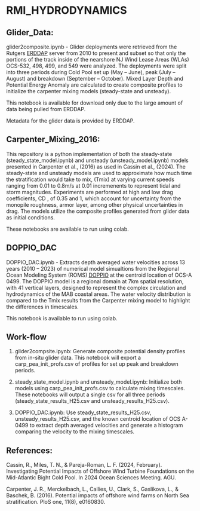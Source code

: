 # RMI_HYDRODYNAMICS

## Glider_Data:

glider2composite.ipynb - Glider deployments were retrieved from the Rutgers [ERDDAP](http://slocum-data.marine.rutgers.edu//erddap) server from 2010 to present and subset so that only the portions of the track inside of the nearshore NJ Wind Lease Areas (WLAs) OCS-532, 498, 499, and 549 were analyzed. The deployments were split into three periods during Cold Pool set up (May – June), peak (July – August) and breakdown (September – October). Mixed Layer Depth and Potential Energy Anomaly are calculated to create composite profiles to initialize the carpenter mixing models (steady-state and unsteady). 

This notebook is available for download only due to the large amount of data being pulled from ERDDAP. 

Metadata for the glider data is provided by ERDDAP.

## Carpenter_Mixing_2016:

This repository is a python implementation of both the steady-state (steady_state_model.ipynb) and unsteady (unsteady_model.ipynb) models presented in Carpenter et al., (2016) as used in Cassin et al., (2024).  The steady-state and unsteady models are used to approximate how much time the stratification would take to mix, (Tmix) at varying current speeds ranging from 0.01 to 0.8m/s at 0.01 incremenents to represent tidal and storm magnitudes. Experiments are performed at high and low drag coefficients, CD ,  of 0.35 and 1, which account for uncertainty from the monopile roughness, armor layer, among other physical uncertainties in drag. The models utilize the composite profiles generated from glider data as initial conditions.

These notebooks are available to run using colab.

## DOPPIO_DAC

DOPPIO_DAC.ipynb - Extracts depth averaged water velocities across 13 years (2010 – 2023) of numerical model simualtions from the Regional Ocean Modeling System (ROMS) [DOPPIO](https://tds.marine.rutgers.edu/thredds/catalog/catalog.html) at the centroid location of OCS-A 0499. The DOPPIO model is a regional domain at 7km spatial resolution, with 41 vertical layers, designed to represent the complex circulation and hydrodynamics of the MAB coastal areas. The water velocity distribution is compared to the Tmix results from the Carpenter mixing model to highlight the differences in timescales.

This notebook is available to run using colab.

## Work-flow

1. glider2compsite.ipynb: Generate composite potential density profiles from in-situ glider data. This notebook will export a carp_pea_init_profs.csv of profiles for set up peak and breakdown periods.

2. steady_state_model.ipynb and unsteady_model.ipynb:  Initialize both models using carp_pea_init_profs.csv to calculate mixing timescales. These notebooks will output a single csv for all three periods (steady_state_results_H25.csv and unsteady_results_H25.csv).

3. DOPPIO_DAC.ipynb: Use steady_state_results_H25.csv, unsteady_results_H25.csv, and the known centroid location of OCS A-0499 to extract depth averaged velocities and generate a histogram comparing the velocity to the mixing timescales.

## References:

Cassin, R., Miles, T. N., & Pareja-Roman, L. F. (2024, February). Investigating Potential Impacts of Offshore Wind Turbine Foundations on the Mid-Atlantic Bight Cold Pool. In 2024 Ocean Sciences Meeting. AGU.

Carpenter, J. R., Merckelbach, L., Callies, U., Clark, S., Gaslikova, L., & Baschek, B. (2016). Potential impacts of offshore wind farms on North Sea stratification. PloS one, 11(8), e0160830.
